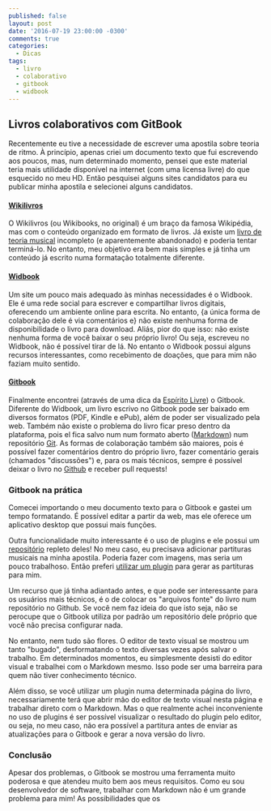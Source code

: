 ```yaml
---
published: false
layout: post
date: '2016-07-19 23:00:00 -0300'
comments: true
categories:
  - Dicas
tags:
  - livro
  - colaborativo
  - gitbook
  - widbook
---
```

## Livros colaborativos com GitBook

Recentemente eu tive a necessidade de escrever uma apostila sobre teoria de ritmo. À princípio, apenas criei um documento texto que fui escrevendo aos poucos, mas, num determinado momento, pensei que este material teria mais utilidade disponível na internet (com uma licensa livre) do que esquecido no meu HD. Então pesquisei alguns sites candidatos para eu publicar minha apostila e selecionei alguns candidatos.

#### [Wikilivros](https://pt.wikibooks.org/)

O Wikilivros (ou Wikibooks, no original) é um braço da famosa Wikipédia, mas com o conteúdo organizado em formato de livros. Já existe um [livro de teoria musical](https://pt.wikibooks.org/wiki/Teoria_musical) incompleto (e aparentemente abandonado) e poderia tentar terminá-lo. No entanto, meu objetivo era bem mais simples e já tinha um conteúdo já escrito numa formatação totalmente diferente.

#### [Widbook](https://www.widbook.com/)

Um site um pouco mais adequado às minhas necessidades é o Widbook. Ele é uma rede social para escrever e compartilhar livros digitais, oferecendo um ambiente online para escrita. No entanto, {a única forma de colaboração dele é via comentários e} não existe nenhuma forma de disponibilidade o livro para download. Aliás, pior do que isso: não existe nenhuma forma de você baixar o seu próprio livro! Ou seja, escreveu no Widbook, não é possível tirar de lá. No entanto o Widbook possui alguns recursos interessantes, como recebimento de doações, que para mim não faziam muito sentido.

#### [Gitbook](https://www.gitbook.com/)

Finalmente encontrei (através de uma dica da [Espírito Livre](http://www.revista.espiritolivre.org/gitbook-uma-forma-simples-de-criar-livros-digitais/)) o Gitbook. Diferente do Widbook, um livro escrivo no Gitbook pode ser baixado em diversos formatos (PDF, Kindle e ePub), além de poder ser visualizado pela web. Também não existe o problema do livro ficar preso dentro da plataforma, pois el fica salvo num num formato aberto ([Markdown](https://pt.wikipedia.org/wiki/Markdown)) num repositório [Git](https://pt.wikipedia.org/wiki/Git). As formas de colaboração também são maiores, pois é possível fazer comentários dentro do próprio livro, fazer comentário gerais (chamados "discussões") e, para os mais técnicos, sempre é possível deixar o livro no [Github](https://pt.wikipedia.org/wiki/GitHub) e receber pull requests!

### Gitbook na prática

Comecei importando o meu documento texto para o Gitbook e gastei um tempo formatando. É possível editar a partir da web, mas ele oferece um aplicativo desktop que possui mais funções.

Outra funcionalidade muito interessante é o uso de plugins e ele possui um [repositório](https://plugins.gitbook.com/) repleto deles! No meu caso, eu precisava adicionar partituras musicais na minha apostila. Poderia fazer com imagens, mas seria um pouco trabalhoso. Então preferi [utilizar um plugin](https://plugins.gitbook.com/plugin/abc2svg) para gerar as partituras para mim.

Um recurso que já tinha adiantado antes, e que pode ser interessante para os usuários mais técnicos, é o de colocar os "arquivos fonte" do livro num repositório no Github. Se você nem faz ideia do que isto seja, não se perocupe que o Gitbook utiliza por padrão um repositório dele próprio que você não precisa configurar nada.

No entanto, nem tudo são flores. O editor de texto visual se mostrou um tanto "bugado", desformatando o texto diversas vezes após salvar o trabalho. Em determinados momentos, eu simplesmente desisti do editor visual e trabalhei com o Markdown mesmo. Isso pode ser uma barreira para quem não tiver conhecimento técnico.

Além disso, se você utilizar um plugin numa determinada página do livro, necessariamente terá que abrir mão do editor de texto visual nesta página e trabalhar direto com o Markdown. Mas o que realmente achei inconveniente no uso de plugins é ser possível visualizar o resultado do plugin pelo editor, ou seja, no meu caso, não era possível a partitura antes de enviar as atualizações para o Gitbook e gerar a nova versão do livro.

### Conclusão

Apesar dos problemas, o Gitbook se mostrou uma ferramenta muito poderosa e que atendeu muito bem aos meus requisitos. Como eu sou desenvolvedor de software, trabalhar com Markdown não é um grande problema para mim! As possibilidades que os 